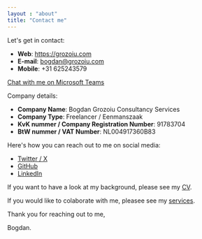 ```yaml
---
layout : "about"
title: "Contact me"
---
```


Let's get in contact:
* **Web**: https://grozoiu.com
* **E-mail**: bogdan@grozoiu.com
* **Mobile**: +31 625243579

[Chat with me on Microsoft Teams](https://teams.microsoft.com/l/chat/0/0?users=bogdan@grozoiu.com)

Company details:
* **Company Name**: Bogdan Grozoiu Consultancy Services
* **Company Type**: Freelancer / Eenmanszaak
* **KvK nummer / Company Registration Number**: 91783704
* **BtW nummer / VAT Number**: NL004917360B83

Here's how you can reach out to me on social media: 
* [Twitter / X](https://X.com/bogdangr)
* [GitHub](https://github.com/bogdan-grozoiu)
* [LinkedIn](https://linkedin.com/in/bogdan-grozoiu)

If you want to have a look at my background, please see my [CV](/cv/).

If you would like to colaborate with me, pleasee see my [services](/services/).

Thank you for reaching out to me,

Bogdan.